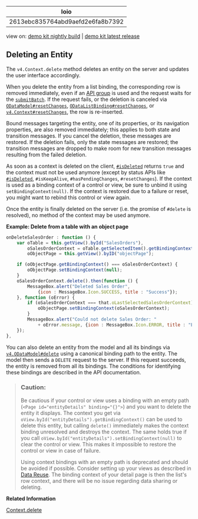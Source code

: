 <!-- loio2613ebc835764abd9aefd2e6fa8b7392 -->

| loio |
| -----|
| 2613ebc835764abd9aefd2e6fa8b7392 |

<div id="loio">

view on: [demo kit nightly build](https://sdk.openui5.org/nightly/#/topic/2613ebc835764abd9aefd2e6fa8b7392) | [demo kit latest release](https://sdk.openui5.org/topic/2613ebc835764abd9aefd2e6fa8b7392)</div>

## Deleting an Entity

The `v4.Context.delete` method deletes an entity on the server and updates the user interface accordingly.

When you delete the entity from a list binding, the corresponding row is removed immediately, even if an [API group](https://sdk.openui5.org/api/sap.ui.model.odata.v4.SubmitMode) is used and the request waits for the [`submitBatch`](https://sdk.openui5.org/api/sap.ui.model.odata.v4.ODataModel%23methods/submitBatch). If the request fails, or the deletion is canceled via [`ODataModel#resetChanges`](https://sdk.openui5.org/api/sap.ui.model.odata.v4.ODataModel%23methods/resetChanges), [`ODataListBinding#resetChanges`](https://sdk.openui5.org/api/sap.ui.model.odata.v4.ODataListBinding%23methods/resetChanges), or [`v4.Context#resetChanges`](https://sdk.openui5.org/api/sap.ui.model.odata.v4.Context%23methods/resetChanges), the row is re-inserted.

Bound messages targeting the entity, one of its properties, or its navigation properties, are also removed immediately; this applies to both state and transition messages. If you cancel the deletion, these messages are restored. If the deletion fails, only the state messages are restored; the transition messages are dropped to make room for new transition messages resulting from the failed deletion.

As soon as a context is deleted on the client, [`#isDeleted`](https://sdk.openui5.org/api/sap.ui.model.odata.v4.Context/methods/isDeleted) returns `true` and the context must not be used anymore \(except by status APIs like [`#isDeleted`](https://sdk.openui5.org/api/sap.ui.model.odata.v4.Context/methods/isDeleted), `#isKeepAlive`, `#hasPendingChanges`, `#resetChanges`\). If the context is used as a binding context of a control or view, be sure to unbind it using `setBindingContext(null)`. If the context is restored due to a failure or reset, you might want to rebind this control or view again.

Once the entity is finally deleted on the server \(i.e. the promise of `#delete` is resolved\), no method of the context may be used anymore.

**Example: Delete from a table with an object page**

```js
onDeleteSalesOrder : function () {
    var oTable = this.getView().byId("SalesOrders"),
        oSalesOrderContext = oTable.getSelectedItem().getBindingContext(),
        oObjectPage = this.getView().byID("objectPage");

    if (oObjectPage.getBindingContext() === oSalesOrderContext) {
        oObjectPage.setBindingContext(null);
    }
    oSalesOrderContext.delete().then(function () {
        MessageBox.alert("Deleted Sales Order",
            {icon : MessageBox.Icon.SUCCESS, title : "Success"});
    }, function (oError) {
        if (oSalesOrderContext === that.oLastSelectedSalesOrderContext) {
            oObjectPage.setBindingContext(oSalesOrderContext);
        }
        MessageBox.alert("Could not delete Sales Order: "
            + oError.message, {icon : MessageBox.Icon.ERROR, title : "Error"});
    });
},
```

You can also delete an entity from the model and all its bindings via [`v4.ODataModel#delete`](https://sdk.openui5.org/api/sap.ui.model.odata.v4.ODataModel%23methods/delete) using a canonical binding path to the entity. The model then sends a `DELETE` request to the server. If this request succeeds, the entity is removed from all its bindings. The conditions for identifying these bindings are described in the API documentation.

> ### Caution:  
> Be cautious if your control or view uses a binding with an empty path \(`<Page id="entityDetails" binding="{}">`\) and you want to delete the entity it displays. The context you get via `oView.byId("entityDetails").getBindingContext()` can be used to delete this entity, but calling `delete()` immediately makes the context binding unresolved and destroys the context. The same holds true if you call `oView.byId("entityDetails").setBindingContext(null)` to clear the control or view. This makes it impossible to restore the control or view in case of failure.
> 
> Using context bindings with an empty path is deprecated and should be avoided if possible. Consider setting up your views as described in [Data Reuse](Data_Reuse_648e360.md). The binding context of your detail page is then the list's row context, and there will be no issue regarding data sharing or deleting.

**Related Information**  


[Context.delete](https://sdk.openui5.org/api/sap.ui.model.odata.v4.Context/methods/delete)

